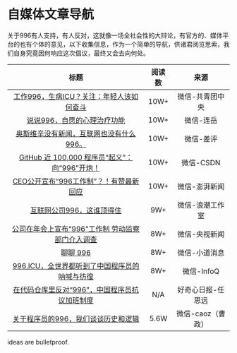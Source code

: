 # 自媒体文章导航

关于996有人支持，有人反对，这就像一场全社会性的大辩论，有官方的、媒体平台的也有个体的意见，以下收集信息，作为一个简单的导航，供诸君阅览思索，我们自身究竟因何响应这次倡议，最终又会去向何处。

|                             标题                             | 阅读数 |      来源       |
| :----------------------------------------------------------: | :----: | :-------------: |
| [工作996，生病ICU？关注：年轻人该如何奋斗](<https://mp.weixin.qq.com/s/e5qaW6ED_WUunNYG-q7frg>) |  10W+  | 微信-共青团中央 |
| [说说996，自愿的心理治疗功能](<https://mp.weixin.qq.com/s/zV_C55v8VL23wNqO14eoNg>) |  10W+  |    微信-连岳    |
| [奥斯维辛没有新闻，互联网也没有什么996。](<https://mp.weixin.qq.com/s/ML_VnsWcQdUGCLYXOABlrw>) |  10W+  |    微信-差评    |
| [GitHub 近 100,000 程序员“起义”：向“996”开炮！](<https://mp.weixin.qq.com/s/RjEkZtgdGu6VPKqGeyyo-Q>) |  10W+  |    微信-CSDN    |
| [CEO公开宣布“996工作制”？！有赞最新回应](<https://mp.weixin.qq.com/s/hBKhMP8JUl32OMETBag2lA>) |  10W+  |  微信-澎湃新闻  |
| [互联网公司996，这谁顶得住](<https://mp.weixin.qq.com/s/rOW22l_-XaDWgfglSxcNaA>) |  9W+   | 微信-浪潮工作室 |
| [公司在年会上宣布“996”工作制 劳动监察部门介入调查](<https://mp.weixin.qq.com/s/TtZsuYsSh-g1KlKoOSCLoQ>) |  8W+   |  微信-央视新闻  |
| [聊聊 996](<https://mp.weixin.qq.com/s/Jnt8wM-oCVQppfztxB_KEQ>) |  8W+   |  微信-小道消息  |
| [996.ICU，全世界都听到了中国程序员的呐喊与彷徨](<https://mp.weixin.qq.com/s/CSwij_EStWAT2JHyqn_VSA>) |  8W+   |   微信-InfoQ    |
| [在代码仓库里反对“996”，中国程序员抗议加班制度](<http://www.qdaily.com/articles/62583.html>) |  N/A   |   好奇心日报-任思远    |
| [关于程序员的996，我们谈谈历史和逻辑](<https://mp.weixin.qq.com/s/Gz5rBTpMdFkNZUZKlV7D4Q>) |  5.6W   |   微信-caoz（曹政）    |

ideas are bulletproof.
